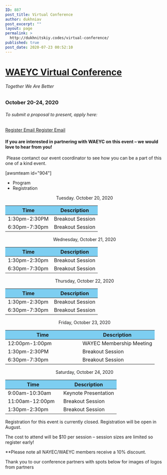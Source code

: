 ```yaml
---
ID: 887
post_title: Virtual Conference
author: dukhniav
post_excerpt: ""
layout: page
permalink: >
  http://dukhnitskiy.codes/virtual-conference/
published: true
post_date: 2020-07-23 00:52:10
---
```

<h1><a href="">WAEYC Virtual Conference</a></h1>
<h6>Together We Are Better</h6>
<h3>October 20-24, 2020</h3>
<h6>To submit a proposal to present, apply here:</h6>
<a href="https://www.eventbrite.com/e/2020-waeyc-call-for-proposals-tickets-108884454334" data-text="Register">
Register
</a>
<a href="emailto:amandacardwell@frontier.com" data-text="Go!">
Email
</a>
<a href="https://www.eventbrite.com/e/2020-waeyc-call-for-proposals-tickets-108884454334" data-text="Register">
Register
</a>
<a href="emailto:amandacardwell@frontier.com" data-text="Go!">
Email
</a>
<h4>If you are interested in partnering with WAEYC on this event – we would love to hear from you!</h4>
&nbsp;Please contanct our event coordinator to see how you can be a part of this one of a kind event.

[awsmteam id="904"]
<ul>
 	<li>                                                        	      		 Program</li>
 	<li>                                                        	      		 Registration</li>
</ul>
<p style="text-align: center;">Tuesday. October 20, 2020</p>

<table style="width: 100%;">
<thead>
<tr>
<th style="background-color: #7DCEF1; width: 50%;">Time</th>
<th style="background-color: #7DCEF1; width: 50%;">Description</th>
</tr>
</thead>
<tbody>
<tr>
<td data-title="Time">1:30pm-2:30PM</td>
<td data-title="Description">Breakout Session</td>
</tr>
<tr>
<td data-title="Time">6:30pm-7:30pm</td>
<td data-title="Description">Breakout Session</td>
</tr>
</tbody>
</table>
<p style="text-align: center;">Wednesday, October 21, 2020</p>

<table style="width: 100%;" cellspacing="5" cellpadding="5">
<thead>
<tr>
<th style="background-color: #7DCEF1; width: 50%;">Time</th>
<th style="background-color: #7DCEF1; width: 50%;">Description</th>
</tr>
</thead>
<tbody>
<tr>
<td data-title="Time">1:30pm-2:30pm</td>
<td data-title="Description">Breakout Session</td>
</tr>
<tr>
<td data-title="Time">6:30pm-7:30pm</td>
<td data-title="Description">Breakout Session</td>
</tr>
</tbody>
</table>
<p style="text-align: center;">Thursday, October 22, 2020</p>

<table style="width: 100%;" cellspacing="5" cellpadding="5">
<thead>
<tr>
<th style="background-color: #7DCEF1; width: 50%;">Time</th>
<th style="background-color: #7DCEF1; width: 50%;">Description</th>
</tr>
</thead>
<tbody>
<tr>
<td data-title="Time">1:30pm-2:30pm</td>
<td data-title="Description">Breakout Session</td>
</tr>
<tr>
<td data-title="Time">6:30pm-7:30pm</td>
<td data-title="Description">Breakout Session</td>
</tr>
</tbody>
</table>
<p style="text-align: center;">Friday, October 23, 2020</p>

<table style="width: 100%;" cellspacing="5" cellpadding="5">
<thead>
<tr>
<th style="background-color: #7DCEF1; width: 50%;">Time</th>
<th style="background-color: #7DCEF1; width: 50%;">Description</th>
</tr>
</thead>
<tbody>
<tr>
<td data-title="Time">12:00pm-1:00pm</td>
<td data-title="Description">WAYEC Membership Meeting</td>
</tr>
<tr>
<td data-title="Time">1:30pm-2:30PM</td>
<td data-title="Description">Breakout Session</td>
</tr>
<tr>
<td data-title="Time">6:30pm-7:30pm</td>
<td data-title="Description">Breakout Session</td>
</tr>
</tbody>
</table>
<p style="text-align: center;">Saturday, October 24, 2020</p>

<table style="width: 100%;" cellspacing="5" cellpadding="5">
<thead>
<tr>
<th style="background-color: #7DCEF1; width: 50%;">Time</th>
<th style="background-color: #7DCEF1; width: 50%;">Description</th>
</tr>
</thead>
<tbody>
<tr>
<td data-title="Time">9:00am-10:30am</td>
<td data-title="Description">Keynote Presentation</td>
</tr>
<tr>
<td data-title="Time">11:00am-12:00pm</td>
<td data-title="Description">Breakout Session</td>
</tr>
<tr>
<td data-title="Time">1:30pm-2:30pm</td>
<td data-title="Description">Breakout Session</td>
</tr>
</tbody>
</table>
<p style="font-weight: 400;">Registration for this event is currently closed. Registration will be open in August.</p>
<p style="font-weight: 400;">The cost to attend will be $10 per session – session sizes are limited so register early!</p>
<p style="font-weight: 400;">**Please note all NAYEC/WAEYC members receive a 10% discount.</p>
Thank you to our conference partners with spots below for images of logos from partners